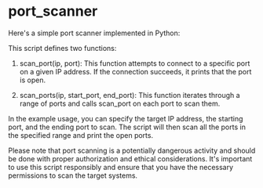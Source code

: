 # port_scanner

Here's a simple port scanner implemented in Python:

This script defines two functions:

1. scan_port(ip, port): This function attempts to connect to a specific port on a given IP address. If the connection succeeds, it prints that the port is open.

2. scan_ports(ip, start_port, end_port): This function iterates through a range of ports and calls scan_port on each port to scan them.

In the example usage, you can specify the target IP address, the starting port, and the ending port to scan. The script will then scan all the ports in the specified range and print the open ports.

Please note that port scanning is a potentially dangerous activity and should be done with proper authorization and ethical considerations. It's important to use this script responsibly and ensure that you have the necessary permissions to scan the target systems.
